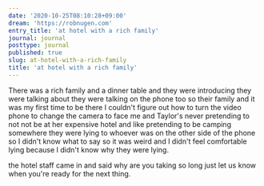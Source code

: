 ```yaml
---
date: '2020-10-25T08:10:28+09:00'
dream: 'https://robnugen.com'
entry_title: 'at hotel with a rich family'
journal: journal
posttype: journal
published: true
slug: at-hotel-with-a-rich-family
title: 'at hotel with a rich family'
---
```


<p class='dream'>There was a rich family and a dinner table and they were introducing they were talking about they were talking on the phone too so their family and it was my first time to be there I 
couldn't figure out how to turn the video phone to change the camera to face me and Taylor's never pretending to not not be at her expensive hotel and like pretending to be camping somewhere they were lying to whoever was on the other side of the phone so I didn't know what to say so it was weird and I didn't feel comfortable lying because I didn't know why they were lying.</p>

<p class='dream'>the hotel staff came in and said why are you taking so long just let us know when you're ready for the next thing.</p>
